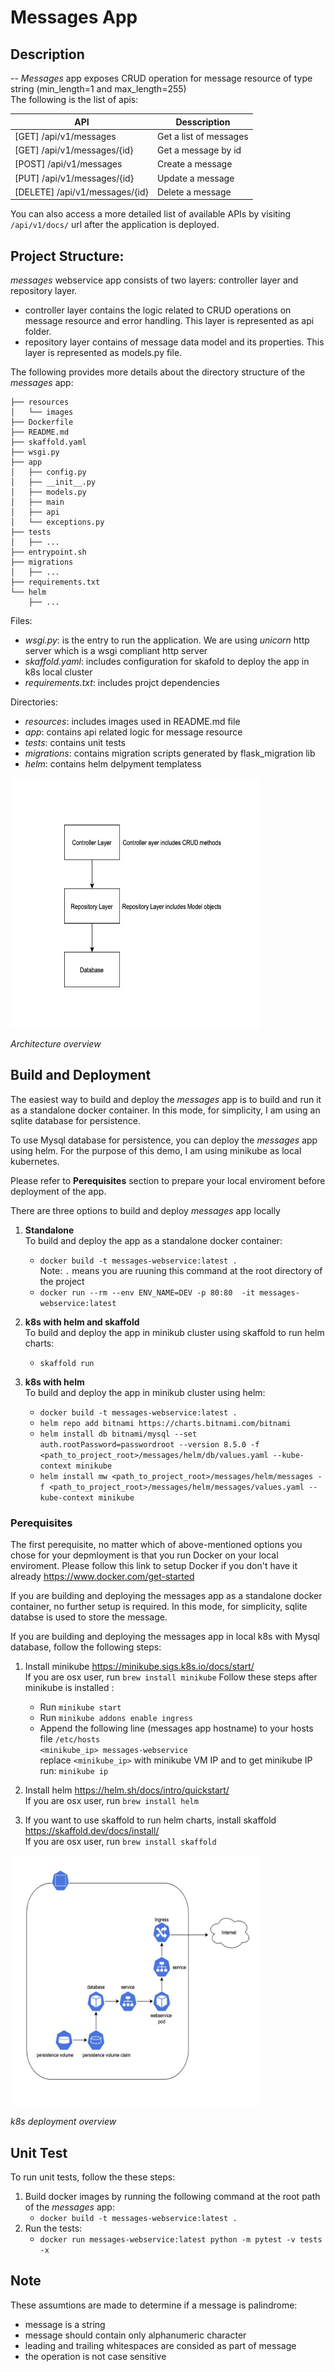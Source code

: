 # Messages App
## Description
--
*Messages* app exposes CRUD operation for message resource of type string (min_length=1 and max_length=255) \
The following is the list of apis:

| API  | Desscription |
| ------------- | ------------- |
| [GET] /api/v1/messages  | Get a list of messages  |
| [GET] /api/v1/messages/{id} | Get a message by id  |
| [POST] /api/v1/messages | Create a message |
| [PUT] /api/v1/messages/{id} | Update a message  |
| [DELETE] /api/v1/messages/{id} | Delete a message  |

You can also access a more detailed list of available APIs by visiting `/api/v1/docs/` url after the application is deployed.
## Project Structure:

*messages* webservice app consists of two layers: controller layer and repository layer.
- controller layer contains the logic related to CRUD operations on message resource and error handling. This layer is represented as api folder.
- repository layer contains of message data model and its properties. This layer is represented as models.py file.

The following provides more details about the directory structure of the *messages* app: 
```
├── resources
│   └── images
├── Dockerfile
├── README.md
├── skaffold.yaml
├── wsgi.py
├── app
│   ├── config.py
│   ├── __init__.py
│   ├── models.py
│   ├── main
│   ├── api
│   └── exceptions.py
├── tests
│   ├── ...
├── entrypoint.sh
├── migrations
│   ├── ...
├── requirements.txt
└── helm
    ├── ...
```
Files:
 - *wsgi.py*: is the entry to run the application. We are using *unicorn* http server which is a wsgi compliant http server
 - *skaffold.yaml*: includes configuration for skafold to deploy the app in k8s local cluster
 - *requirements.txt*: includes projct dependencies

Directories:
- *resources*: includes images used in README.md file
- *app*: contains api related logic for message resource
- *tests*: contains unit tests
- *migrations*: contains migration scripts generated by flask_migration lib
- *helm*: contains helm delpyment templatess

<p>
<img src="./resources/images/software-arch-diagram.jpg" width="400" height="400">
</p>
<p>
<em>Architecture overview</em>
</p>

## Build and Deployment

The easiest way to build and deploy the *messages* app is to build and run it as a standalone docker container. In this mode, for simplicity, I am using an sqlite database for persistence. 

To use Mysql database for persistence, you can deploy the *messages* app using helm. For the purpose of this demo, I am using minikube as local kubernetes.

Please refer to **Perequisites** section to prepare your local enviroment before deployment of the app.

There are three options to build and deploy *messages* app locally
1. **Standalone** \
To build and deploy the app as a standalone docker container:
    - `docker build -t messages-webservice:latest .` \
        Note:  `.` means you are ruuning this command at the root directory of the project
    - `docker run --rm --env ENV_NAME=DEV -p 80:80  -it messages-webservice:latest`

2. **k8s with helm and skaffold** \
To build and deploy the app in minikub cluster using skaffold to run helm charts: 
    - `skaffold run`

3. **k8s with helm** \
To build and deploy the app in minikub cluster using helm:
    - `docker build -t messages-webservice:latest .`
    - `helm repo add bitnami https://charts.bitnami.com/bitnami`
    - `helm install db bitnami/mysql --set auth.rootPassword=passwordroot --version 8.5.0 -f <path_to_project_root>/messages/helm/db/values.yaml --kube-context minikube`
    - `helm install mw <path_to_project_root>/messages/helm/messages -f <path_to_project_root>/messages/helm/messages/values.yaml --kube-context minikube`

### Perequisites

The first perequisite, no matter which of above-mentioned options you chose for your depmloyment is that you run Docker on your local enviroment. Please follow this link to setup Docker if you don't have it already https://www.docker.com/get-started

If you are building and deploying the messages app as a standalone docker container, no further setup is required. In this mode, for simplicity, sqlite databse is used to store the message. 

If you are building and deploying the messages app in local k8s with Mysql database, follow the following steps:
1. Install minikube https://minikube.sigs.k8s.io/docs/start/ \
If you are osx user, run `brew install minikube` Follow these steps after minikube is installed :
    - Run `minikube start`
    - Run `minikube addons enable ingress`
    - Append the following line (messages app hostname) to your hosts file `/etc/hosts` \
     `<minikube_ip> messages-webservice` \
      replace `<minikube_ip>` with minikube VM IP and to get minikube IP run: `minikube ip`
2. Install helm https://helm.sh/docs/intro/quickstart/ \
If you are osx user, run `brew install helm`

3. If you want to use skaffold to run helm charts, install skaffold https://skaffold.dev/docs/install/ \
If you are osx user, run `brew install skaffold`

<p >
<img src="./resources/images/k8s-diagram.jpg" width="400" height="400" >
</p>
<p>
<em>k8s deployment overview</em>
</p>

## Unit Test
To run unit tests, follow the these steps:
1. Build docker images by running the following command at the root path of the *messages* app:
    - `docker build -t messages-webservice:latest .`
2. Run the tests:
    - `docker run messages-webservice:latest python -m pytest -v tests -x`

## Note
These assumtions are made to determine if a message is palindrome:
- message is a string
- message should contain only alphanumeric character
- leading and trailing whitespaces are consided as part of message 
- the operation is not case sensitive 
